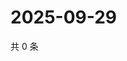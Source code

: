 # 2025-09-29

共 0 条

<!-- BEGIN ZHIHUVIDEO -->
<!-- 最后更新时间 Mon Sep 29 2025 22:11:37 GMT+0800 (China Standard Time) -->

<!-- END ZHIHUVIDEO -->
